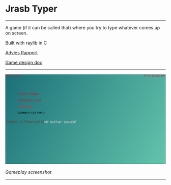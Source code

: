 # Jrasb Typer

---

A game (if it can be called that) where you try to type whatever comes up on 
screen.

Built with raylib in C

[Advies Rapport](https://github.com/jrasb/jrasb_typer/blob/main/Advies_Rapport.md)

[Game design doc](https://github.com/jrasb/jrasb_typer/blob/main/Game_Design.md)

---

![Gameplay Screenshot](./resources/screenshots/Screenshot%20at%202023-03-30%2000-25-00.png "Screenshot of a sentence being typed")

*Gameplay screenshot*

---
